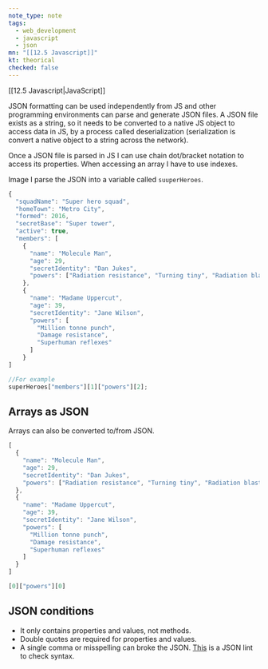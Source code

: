 ```yaml
---
note_type: note
tags:
  - web_development
  - javascript
  - json
mn: "[[12.5 Javascript]]"
kt: theorical
checked: false
---
```

[[12.5 Javascript|JavaScript]]

JSON formatting can be used independently from JS and other programming environments can parse and generate JSON files. A JSON file exists as a string, so it needs to be converted to a native JS object to access data in JS, by a process called deserialization (serialization is convert a native object to a string across the network).

Once a JSON file is parsed in JS I can use chain dot/bracket notation to access its properties. When accessing an array I have to use indexes.

Image I parse the JSON into a variable called `suuperHeroes`. 

```js
{
  "squadName": "Super hero squad",
  "homeTown": "Metro City",
  "formed": 2016,
  "secretBase": "Super tower",
  "active": true,
  "members": [
    {
      "name": "Molecule Man",
      "age": 29,
      "secretIdentity": "Dan Jukes",
      "powers": ["Radiation resistance", "Turning tiny", "Radiation blast"]
    },
    {
      "name": "Madame Uppercut",
      "age": 39,
      "secretIdentity": "Jane Wilson",
      "powers": [
        "Million tonne punch",
        "Damage resistance",
        "Superhuman reflexes"
      ]
    }
]

//For example
superHeroes["members"][1]["powers"][2];
```

## Arrays as JSON
Arrays can also be converted to/from JSON. 

```js
[
  {
    "name": "Molecule Man",
    "age": 29,
    "secretIdentity": "Dan Jukes",
    "powers": ["Radiation resistance", "Turning tiny", "Radiation blast"]
  },
  {
    "name": "Madame Uppercut",
    "age": 39,
    "secretIdentity": "Jane Wilson",
    "powers": [
      "Million tonne punch",
      "Damage resistance",
      "Superhuman reflexes"
    ]
  }
]

[0]["powers"][0]
```

## JSON conditions
- It only contains properties and values, not methods.
- Double quotes are required for properties and values.
- A single comma or misspelling can broke the JSON. [This](https://jsonlint.com/) is a JSON lint to check syntax. 